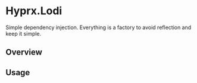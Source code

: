 # Hyprx.Lodi

Simple dependency injection.  Everything is a factory to avoid reflection and
keep it simple.

## Overview

## Usage

```csharp

```
